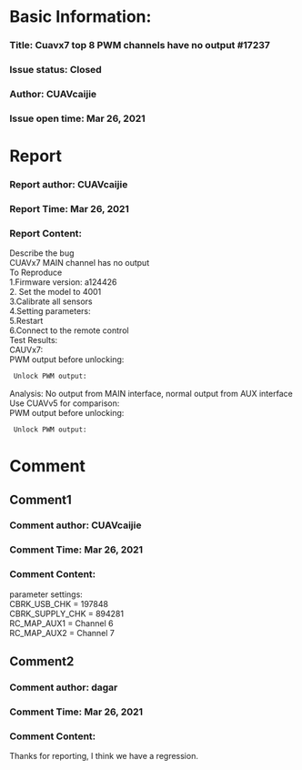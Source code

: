 # Basic Information:
### Title:  Cuavx7 top 8 PWM channels have no output #17237 
### Issue status: Closed
### Author: CUAVcaijie
### Issue open time: Mar 26, 2021
# Report
### Report author: CUAVcaijie
### Report Time: Mar 26, 2021
### Report Content:   
Describe the bug    
CUAVx7 MAIN channel has no output  
To Reproduce    
1.Firmware version: a124426    
2. Set the model to 4001    
3.Calibrate all sensors  
4.Setting parameters:  
5.Restart  
6.Connect to the remote control  
Test Results:    
CAUVx7:    
PWM output before unlocking:    
    
```bash     
 Unlock PWM output:        
```  
Analysis: No output from MAIN interface, normal output from AUX interface  
Use CUAVv5 for comparison:    
PWM output before unlocking:    
    
```bash     
 Unlock PWM output:        
```  

# Comment
## Comment1
### Comment author: CUAVcaijie
### Comment Time: Mar 26, 2021
### Comment Content:   
parameter settings:    
CBRK_USB_CHK = 197848    
CBRK_SUPPLY_CHK = 894281    
RC_MAP_AUX1 = Channel 6    
RC_MAP_AUX2 = Channel 7  

## Comment2
### Comment author: dagar
### Comment Time: Mar 26, 2021
### Comment Content:   
Thanks for reporting, I think we have a regression.  
